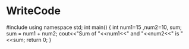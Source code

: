 # WriteCode
#include <iostream>
using namespace std;
int main() 
{
   int num1=15 ,num2=10, sum;
   sum = num1 + num2;
   cout<<"Sum of "<<num1<<" and "<<num2<<" is "<<sum;
   return 0;
}
